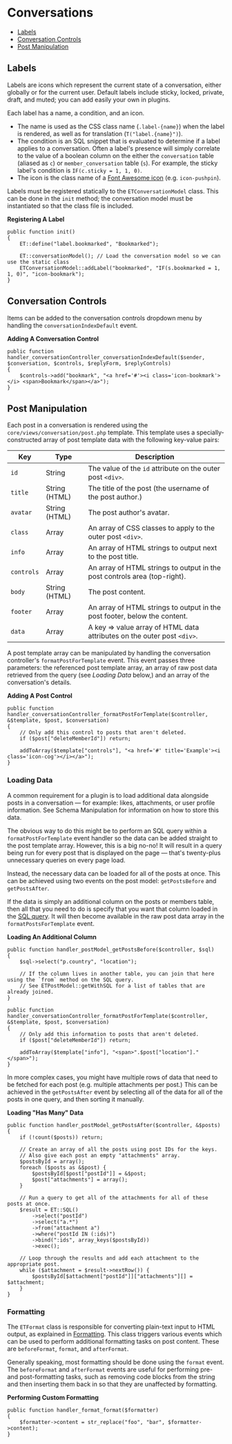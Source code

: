 # Conversations

- [Labels](#labels)
- [Conversation Controls](#controls)
- [Post Manipulation](#posts)

<a name="labels"></a>
## Labels

Labels are icons which represent the current state of a conversation, either globally or for the current user. Default labels include sticky, locked, private, draft, and muted; you can add easily your own in plugins.

Each label has a name, a condition, and an icon.

* The name is used as the CSS class name (`.label-{name}`) when the label is rendered, as well as for translation (`T("label.{name}")`).
* The condition is an SQL snippet that is evaluated to determine if a label applies to a conversation. Often a label's presence will simply correlate to the value of a boolean column on the either the `conversation` table (aliased as `c`) or `member_conversation` table (`s`). For example, the sticky label's condition is `IF(c.sticky = 1, 1, 0)`. 
* The icon is the class name of a [Font Awesome icon](https://fontawesome.com/v3/icons/) (e.g. `icon-pushpin`).

Labels must be registered statically to the `ETConversationModel` class. This can be done in the `init` method; the conversation model must be instantiated so that the class file is included.

**Registering A Label**

	public function init()
	{
		ET::define("label.bookmarked", "Bookmarked");

		ET::conversationModel(); // Load the conversation model so we can use the static class
		ETConversationModel::addLabel("bookmarked", "IF(s.bookmarked = 1, 1, 0)", "icon-bookmark");
	}

<a name="controls"></a>
## Conversation Controls

Items can be added to the conversation controls dropdown menu by handling the `conversationIndexDefault` event.

**Adding A Conversation Control**

	public function handler_conversationController_conversationIndexDefault($sender, $conversation, $controls, $replyForm, $replyControls)
	{
		$controls->add("bookmark", "<a href='#'><i class='icon-bookmark'></i> <span>Bookmark</span></a>");
	}

<a name="posts"></a>
## Post Manipulation

Each post in a conversation is rendered using the `core/views/conversation/post.php` template. This template uses a specially-constructed array of post template data with the following key-value pairs:

| Key | Type | Description |
| --- | --- | --- |
| `id` | String | The value of the `id` attribute on the outer post `<div>`. |
| `title` | String (HTML) | The title of the post (the username of the post author.) |
| `avatar` | String (HTML) | The post author's avatar. |
| `class` | Array | An array of CSS classes to apply to the outer post `<div>`. |
| `info` | Array | An array of HTML strings to output next to the post title. |
| `controls` | Array | An array of HTML strings to output in the post controls area (top-right). | 
| `body` | String (HTML) | The post content. |
| `footer` | Array | An array of HTML strings to output in the post footer, below the content. |
| `data` | Array | A key => value array of HTML data attributes on the outer post `<div>`. |

A post template array can be manipulated by handling the conversation controller's `formatPostForTemplate` event. This event passes three parameters: the referenced post template array, an array of raw post data retrieved from the query (see *Loading Data* below,) and an array of the conversation's details.

**Adding A Post Control**

	public function handler_conversationController_formatPostForTemplate($controller, &$template, $post, $conversation)
	{
		// Only add this control to posts that aren't deleted.
		if ($post["deleteMemberId"]) return;
		
		addToArray($template["controls"], "<a href='#' title='Example'><i class='icon-cog'></i></a>");
	}

### Loading Data

A common requirement for a plugin is to load additional data alongside posts in a conversation — for example: likes, attachments, or user profile information. See Schema Manipulation for information on how to store this data.

The obvious way to do this might be to perform an SQL query within a `formatPostForTemplate` event handler so the data can be added straight to the post template array. However, this is a big no-no! It will result in a query being run for every post that is displayed on the page — that's twenty-plus unnecessary queries on every page load. 

Instead, the necessary data can be loaded for all of the posts at once. This can be achieved using two events on the post model: `getPostsBefore` and `getPostsAfter`. 

If the data is simply an additional column on the posts or members table, then all that you need to do is specify that you want that column loaded in the [SQL query](/database#queries). It will then become available in the raw post data array in the `formatPostsForTemplate` event. 

**Loading An Additional Column**

	public function handler_postModel_getPostsBefore($controller, $sql)
	{
		$sql->select("p.country", "location");
		
		// If the column lives in another table, you can join that here using the `from` method on the SQL query.
		// See ETPostModel::getWithSQL for a list of tables that are already joined.
	}
	
	public function handler_conversationController_formatPostForTemplate($controller, &$template, $post, $conversation)
	{
		// Only add this information to posts that aren't deleted.
		if ($post["deleteMemberId"]) return;

		addToArray($template["info"], "<span>".$post["location"]."</span>");
	}

In more complex cases, you might have multiple rows of data that need to be fetched for each post (e.g. multiple attachments per post.) This can be achieved in the `getPostsAfter` event by selecting all of the data for all of the posts in one query, and then sorting it manually. 

**Loading "Has Many" Data**

	public function handler_postModel_getPostsAfter($controller, &$posts)
	{
		if (!count($posts)) return;

		// Create an array of all the posts using post IDs for the keys.
		// Also give each post an empty "attachments" array.
		$postsById = array();
		foreach ($posts as &$post) {
			$postsById[$post["postId"]] = &$post;
			$post["attachments"] = array();
		}

		// Run a query to get all of the attachments for all of these posts at once.
		$result = ET::SQL()
			->select("postId")
			->select("a.*")
			->from("attachment a")
			->where("postId IN (:ids)")
			->bind(":ids", array_keys($postsById))
			->exec();

		// Loop through the results and add each attachment to the appropriate post.
		while ($attachment = $result->nextRow()) {
			$postsById[$attachment["postId"]]["attachments"][] = $attachment;
		}
	}

### Formatting

The `ETFormat` class is responsible for converting plain-text input to HTML output, as explained in [Formatting](/formatting). This class triggers various events which can be used to perform additional formatting tasks on post content. These are `beforeFormat`, `format`, and `afterFormat`.

Generally speaking, most formatting should be done using the `format` event. The `beforeFormat` and `afterFormat` events are useful for performing pre- and post-formatting tasks, such as removing code blocks from the string and then inserting them back in so that they are unaffected by formatting.

**Performing Custom Formatting**

	public function handler_format_format($formatter)
	{
		$formatter->content = str_replace("foo", "bar", $formatter->content);
	}
